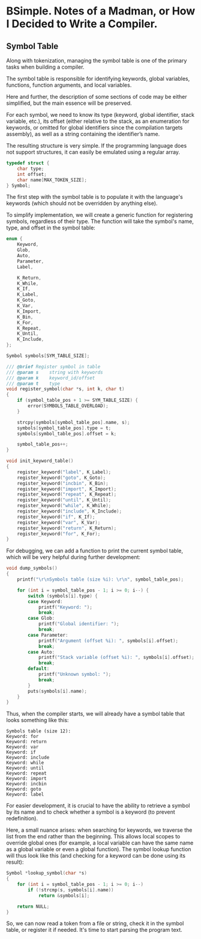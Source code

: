# BSimple. Notes of a Madman, or How I Decided to Write a Compiler.

## Symbol Table

Along with tokenization, managing the symbol table is one of the primary tasks when building a compiler.

The symbol table is responsible for identifying keywords, global variables, functions, function arguments, and local variables.

Here and further, the description of some sections of code may be either simplified, but the main essence will be preserved.

For each symbol, we need to know its type (keyword, global identifier, stack variable, etc.), its offset (either relative to the stack, as an enumeration for keywords, or omitted for global identifiers since the compilation targets assembly), as well as a string containing the identifier’s name.

The resulting structure is very simple. If the programming language does not support structures, it can easily be emulated using a regular array.

```c
typedef struct {
    char type;
    int offset;
    char name[MAX_TOKEN_SIZE];
} Symbol;
```

The first step with the symbol table is to populate it with the language's keywords (which should not be overridden by anything else).

To simplify implementation, we will create a generic function for registering symbols, regardless of their type. The function will take the symbol's name, type, and offset in the symbol table:

```c
enum {
    Keyword,
    Glob,
    Auto,
    Parameter,
    Label,

    K_Return,
    K_While,
    K_If,
    K_Label,
    K_Goto,
    K_Var,
    K_Import,
    K_Bin,
    K_For,
    K_Repeat,
    K_Until,
    K_Include,
};

Symbol symbols[SYM_TABLE_SIZE];

/// @brief Register symbol in table
/// @param s    string with keywords
/// @param k    keyword_id/offset
/// @param t    type
void register_symbol(char *s, int k, char t)
{
    if (symbol_table_pos + 1 >= SYM_TABLE_SIZE) {
        error(SYMBOLS_TABLE_OVERLOAD);
    }

    strcpy(symbols[symbol_table_pos].name, s);
    symbols[symbol_table_pos].type = t;
    symbols[symbol_table_pos].offset = k;

    symbol_table_pos++;
}

void init_keyword_table()
{
    register_keyword("label", K_Label);
    register_keyword("goto", K_Goto);
    register_keyword("incbin", K_Bin);
    register_keyword("import", K_Import);
    register_keyword("repeat", K_Repeat);
    register_keyword("until", K_Until);
    register_keyword("while", K_While);
    register_keyword("include", K_Include);
    register_keyword("if", K_If);
    register_keyword("var", K_Var);
    register_keyword("return", K_Return);
    register_keyword("for", K_For);
}
```

For debugging, we can add a function to print the current symbol table, which will be very helpful during further development:

```c
void dump_symbols()
{
    printf("\r\nSymbols table (size %i): \r\n", symbol_table_pos);

    for (int i = symbol_table_pos - 1; i >= 0; i--) {
        switch (symbols[i].type) {
        case Keyword:
            printf("Keyword: ");
            break;
        case Glob:
            printf("Global identifier: ");
            break;
        case Parameter:
            printf("Argument (offset %i): ", symbols[i].offset);
            break;
        case Auto:
            printf("Stack variable (offset %i): ", symbols[i].offset);
            break;
        default:
            printf("Unknown symbol: ");
            break;
        }
        puts(symbols[i].name);
    }
}
```

Thus, when the compiler starts, we will already have a symbol table that looks something like this:

```
Symbols table (size 12): 
Keyword: for
Keyword: return
Keyword: var
Keyword: if
Keyword: include
Keyword: while
Keyword: until
Keyword: repeat
Keyword: import
Keyword: incbin
Keyword: goto
Keyword: label
```

For easier development, it is crucial to have the ability to retrieve a symbol by its name and to check whether a symbol is a keyword (to prevent redefinition).

Here, a small nuance arises: when searching for keywords, we traverse the list from the end rather than the beginning. This allows local scopes to override global ones (for example, a local variable can have the same name as a global variable or even a global function). The symbol lookup function will thus look like this (and checking for a keyword can be done using its result):

```c
Symbol *lookup_symbol(char *s)
{
    for (int i = symbol_table_pos - 1; i >= 0; i--)
        if (!strcmp(s, symbols[i].name))
            return &symbols[i];

    return NULL;
}
```

So, we can now read a token from a file or string, check it in the symbol table, or register it if needed. It's time to start parsing the program text.

